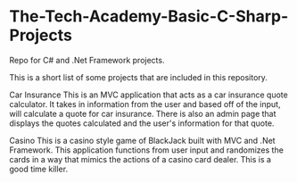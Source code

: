 # The-Tech-Academy-Basic-C-Sharp-Projects
Repo for C# and .Net Framework projects.

This is a short list of some projects that are included in this repository.  

Car Insurance
This is an MVC application that acts as a car insurance quote calculator.  It takes in information from the user and based off of the input, will calculate a quote for car insurance.  There is also an admin page that displays the quotes calculated and the user's information for that quote.  

Casino
This is a casino style game of BlackJack built with MVC and .Net Framework. This application functions from user input and randomizes the cards in a way that mimics the actions of a casino card dealer.  This is a good time killer.   

